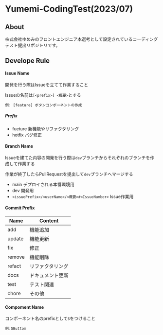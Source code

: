 # Yumemi-CodingTest(2023/07)
## About
株式会社ゆめみのフロントエンジニア本選考として設定されているコーディングテスト提出リポジトリです。

## Develope Rule
#### Issue Name
開発を行う際はIssueを立てて作業すること

Issueの名前は`[<prefix>] <概要>`とする

`例: [feature] ボタンコンポーネントの作成`

##### Prefix
- fueture
新機能やリファクタリング
- hotfix
バグ修正

#### Branch Name
Issueを建てた内容の開発を行う際は`dev`ブランチからそれぞれのブランチを作成して作業する

作業が終了したらPullRequestを提出して`dev`ブランチへマージする

- main
デプロイされる本番環境用
- dev
開発用
- `<issuePrefix>/<userName>/<概要>#<IssueNumber>`
Issue作業用

#### Commit Prefix
| Name | Content |
| ---- | ------- |
| add | 機能追加 |
| update | 機能更新 |
| fix | 修正 |
| remove | 機能削除 |
| refact | リファクタリング |
| docs | ドキュメント更新 |
| test | テスト関連 |
| chore | その他 |

#### Compoment Name
コンポーネント名のprefixとして`S`をつけること

`例:SButtom`